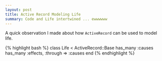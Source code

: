 ```yaml
---
layout: post
title: Active Record Modeling Life
summary: Code and Life intertwined ... ewwwwww
---
```

A quick observation I made about how `ActiveRecord` can be used to model life.

{% highlight bash %}
class Life < ActiveRecord::Base
  has_many :causes
  has_many :effects, :through => :causes
end
{% endhighlight %}
